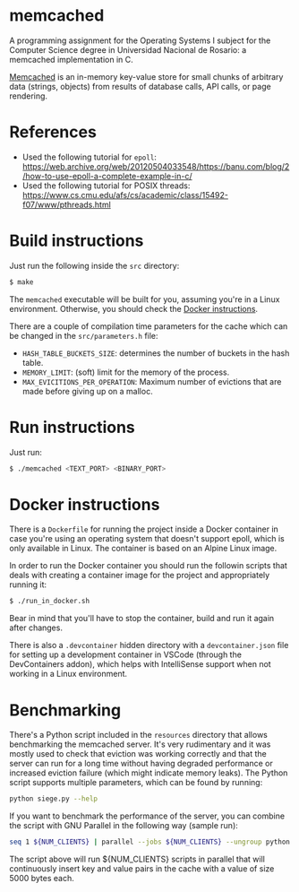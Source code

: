 # memcached

A programming assignment for the Operating Systems I subject for the Computer Science degree in
Universidad Nacional de Rosario: a memcached implementation in C.

[Memcached](https://memcached.org/) is an in-memory key-value store for small chunks of arbitrary
data (strings, objects) from results of database calls, API calls, or page rendering.

# References

- Used the following tutorial for `epoll`: https://web.archive.org/web/20120504033548/https://banu.com/blog/2/how-to-use-epoll-a-complete-example-in-c/
- Used the following tutorial for POSIX threads: https://www.cs.cmu.edu/afs/cs/academic/class/15492-f07/www/pthreads.html

# Build instructions

Just run the following inside the `src` directory:

```bash
$ make
```

The `memcached` executable will be built for you, assuming you're in a Linux environment. Otherwise,
you should check the [Docker instructions](#docker-instructions).

There are a couple of compilation time parameters for the cache which can be changed in the
`src/parameters.h` file:

- `HASH_TABLE_BUCKETS_SIZE`: determines the number of buckets in the hash table.
- `MEMORY_LIMIT`: (soft) limit for the memory of the process.
- `MAX_EVICITIONS_PER_OPERATION`: Maximum number of evictions that are made before giving up on a
  malloc.

# Run instructions

Just run:

```bash
$ ./memcached <TEXT_PORT> <BINARY_PORT>
```

# Docker instructions

There is a `Dockerfile` for running the project inside a Docker container in case you're using
an operating system that doesn't support epoll, which is only available in Linux. The container is
based on an Alpine Linux image.

In order to run the Docker container you should run the followin scripts that deals with creating
a container image for the project and appropriately running it:

```bash
$ ./run_in_docker.sh
```

Bear in mind that you'll have to stop the container, build and run it again after changes.

There is also a `.devcontainer` hidden directory with a `devcontainer.json` file for setting up
a development container in VSCode (through the DevContainers addon), which helps with IntelliSense
support when not working in a Linux environment.

# Benchmarking

There's a Python script included in the `resources` directory that allows benchmarking the memcached
server. It's very rudimentary and it was mostly used to check that eviction was working correctly
and that the server can run for a long time without having degraded performance or increased
eviction failure (which might indicate memory leaks). The Python script supports multiple
parameters, which can be found by running:

```bash
python siege.py --help
```

If you want to benchmark the performance of the server, you can combine the script with GNU
Parallel in the following way (sample run):

```bash
seq 1 ${NUM_CLIENTS} | parallel --jobs ${NUM_CLIENTS} --ungroup python siege.py --id {} --log-every 2 --value 5000
```

The script above will run ${NUM_CLIENTS} scripts in parallel that will continuously insert key and
value pairs in the cache with a value of size 5000 bytes each.
